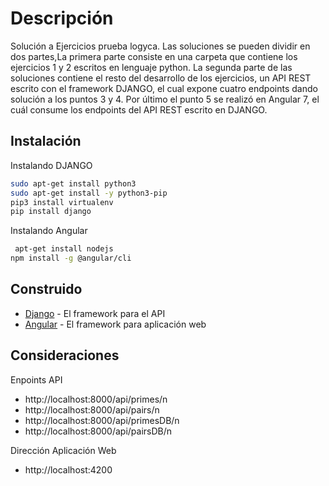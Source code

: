 # Descripción

Solución a Ejercicios prueba logyca. Las soluciones se pueden dividir en dos partes,La primera parte consiste en una carpeta que contiene los ejercicios 1 y 2 escritos en lenguaje python. La segunda parte de las soluciones contiene el resto del desarrollo de los ejercicios, un API REST escrito con el framework DJANGO, el cual expone cuatro endpoints dando solución a los puntos 3 y 4. Por último el punto 5 se realizó en Angular 7, el cuál consume los endpoints del API REST escrito en DJANGO.


## Instalación

Instalando DJANGO

```bash
sudo apt-get install python3
sudo apt-get install -y python3-pip
pip3 install virtualenv
pip install django
```

Instalando Angular

```bash
 apt-get install nodejs
npm install -g @angular/cli
```

## Construido

* [Django](https://www.djangoproject.com/) - El framework para el API 
* [Angular](https://angular.io/) - El framework para aplicación web

## Consideraciones

Enpoints API

* http://localhost:8000/api/primes/n
* http://localhost:8000/api/pairs/n
* http://localhost:8000/api/primesDB/n
* http://localhost:8000/api/pairsDB/n

Dirección Aplicación Web

* http://localhost:4200
